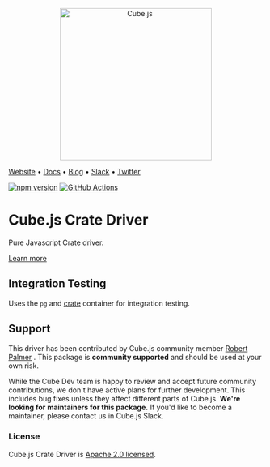 <p align="center"><a href="https://cube.dev"><img src="https://i.imgur.com/zYHXm4o.png" alt="Cube.js" width="300px"></a></p>

[Website](https://cube.dev) • [Docs](https://cube.dev/docs) • [Blog](https://cube.dev/blog) • [Slack](https://slack.cube.dev) • [Twitter](https://twitter.com/thecubejs)

[![npm version](https://badge.fury.io/js/%40cubejs-backend%2Fserver.svg)](https://badge.fury.io/js/%40cubejs-backend%2Fserver)
[![GitHub Actions](https://github.com/cube-js/cube.js/workflows/Build/badge.svg)](https://github.com/cube-js/cube.js/actions?query=workflow%3ABuild+branch%3Amaster)

# Cube.js Crate Driver

Pure Javascript Crate driver.

[Learn more](https://github.com/cube-js/cube.js#getting-started)

## Integration Testing

Uses the `pg` and [crate](https://hub.docker.com/_/crate) container for integration testing.

## Support

This driver has been contributed by Cube.js community member [Robert Palmer](https://github.com/robd003) . This package is **community supported** and should be used at your own risk.

While the Cube Dev team is happy to review and accept future community contributions, we don't have active plans for further development. This includes bug fixes unless they affect different parts of Cube.js. **We're looking for maintainers for this package.** If you'd like to become a maintainer, please contact us in Cube.js Slack. 

### License

Cube.js Crate Driver is [Apache 2.0 licensed](LICENSE).
